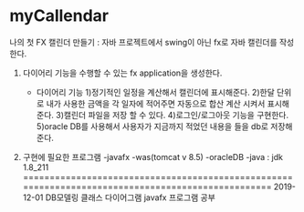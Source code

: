# myCallendar
나의 첫 FX 캘린더 만들기 
: 자바 프로젝트에서 swing이 아닌 fx로 자바 캘린더를 작성한다. 
 
 
 1. 다이어리 기능을 수행할 수 있는 fx application을 생성한다. 
    - 다이어리 기능
      1)정기적인 일정을 계산해서 캘린더에 표시해준다. 
      2)한달 단위로 내가 사용한 금액을 각 일자에 적어주면 자동으로 합산 계산 시켜서 표시해 준다.
      3)캘린더 파일을 저장 할 수 있다.
      4)로그인/로그아웃 기능을 구현한다.
      5)oracle DB를 사용해서 사용자가 지금까지 적었던 내용을 들을 db로 저장해 준다. 

2. 구현에 필요한 프로그램 
    -javafx
    -was(tomcat v 8.5)
    -oracleDB
    -java : jdk 1.8_211
==================================================================================================
2019-12-01 
   DB모델링 
   클래스 다이어그램 
   javafx 프로그램 공부 
   
